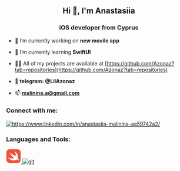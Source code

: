 <h2 align="center">Hi 👋, I'm Anastasiia</h2>
<h3 align="center">iOS developer from Cyprus</h3>

- 🔭 I’m currently working on **new movile app**

- 🌱 I’m currently learning **SwiftUI**

- 👨‍💻 All of my projects are available at [https://github.com/Azonaz?tab=repositories](https://github.com/Azonaz?tab=repositories)

- 💬 **telegram: @LilAzonaz**

- 📫 **malinina.a@gmail.com**

<h3 align="left">Connect with me:</h3>
<p align="left">
<a href="https://linkedin.com/in/https://www.linkedin.com/in/anastasiia-malinina-aa59742a2/" target="blank"><img align="center" src="https://raw.githubusercontent.com/rahuldkjain/github-profile-readme-generator/master/src/images/icons/Social/linked-in-alt.svg" alt="https://www.linkedin.com/in/anastasiia-malinina-aa59742a2/" height="30" width="40" /></a>
</p>

<h3 align="left">Languages and Tools:</h3>
<p align="left"><a href="https://developer.apple.com/swift/" target="_blank" rel="noreferrer"> <img src="https://raw.githubusercontent.com/devicons/devicon/master/icons/swift/swift-original.svg" alt="swift" width="40" height="40"/> </a> <a href="https://git-scm.com/" target="_blank" rel="noreferrer"> <img src="https://www.vectorlogo.zone/logos/git-scm/git-scm-icon.svg" alt="git" width="40" height="40"/> </a>  </p>
